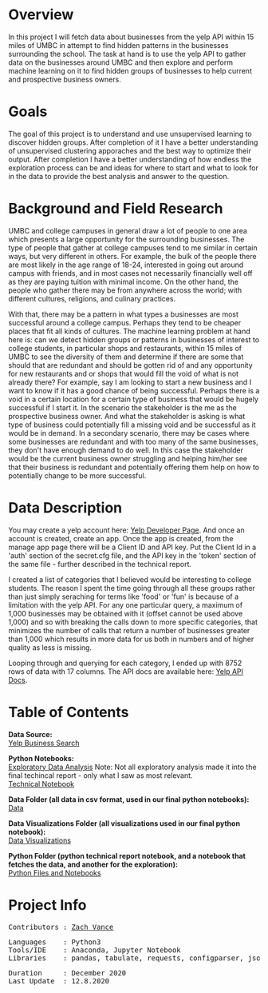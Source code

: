 
# Overview
In this project I will fetch data about businesses from the yelp API within 15 miles of UMBC in attempt to find hidden patterns in the businesses surrounding the school.  The task at hand is to use the yelp API to gather data on the businesses around UMBC and then explore and perform machine learning on it to find hidden groups of businesses to help current and prospective business owners.

# Goals

The goal of this project is to understand and use unsupervised learning to discover hidden groups.  After completion of it I have a better understanding of unsupervised clustering apporaches and the best way to optimize their output.  After completion I have a better understanding of how endless the exploration process can be and ideas for where to start and what to look for in the data to provide the best analysis and answer to the question.

# Background and Field Research

UMBC and college campuses in general draw a lot of people to one area which presents a large opportunity for the surrounding businesses.  The type of people that gather at college campuses tend to me similar in certain ways, but very different in others.  For example, the bulk of the people there are most likely in the age range of 18-24, interested in going out around campus with friends, and in most cases not necessarily financially well off as they are paying tuition with minimal income.  On the other hand, the people who gather there may be from anywhere across the world; with different cultures, religions, and culinary practices.

With that, there may be a pattern in what types a businesses are most successful around a college campus.  Perhaps they tend to be cheaper places that fit all kinds of cultures.  The machine learning problem at hand here is: can we detect hidden groups or patterns in businesses of interest to college students, in particular shops and restaurants, within 15 miles of UMBC to see the diversity of them and determine if there are some that should that are redundant and should be gotten rid of and any opportunity for new restaurants and or shops that would fill the void of what is not already there?  For example, say I am looking to start a new business and I want to know if it has a good chance of being successful.  Perhaps there is a void in a certain location for a certain type of business that would be hugely successful if I start it.  In the scenario the stakeholder is the me as the prospective business owner.  And what the stakeholder is asking is what type of business could potentially fill a missing void and be successful as it would be in demand.  In a secondary scenario, there may be cases where some businesses are redundant and with too many of the same businesses, they don't have enough demand to do well.  In this case the stakeholder would be the current business owner struggling and helping him/her see that their business is redundant and potentially offering them help on how to potentially change to be more successful.

# Data Description
You may create a yelp account here: [Yelp Developer Page](https://www.yelp.com/developers).  And once an account is created, create an app.  Once the app is created, from the manage app page there will be a Client ID and API key.  Put the Client Id in a 'auth' section of the secret.cfg file, and the API key in the 'token' section of the same file - further described in the technical report.

I created a list of categories that I believed would be interesting to college students.  The reason I spent the time going through all these groups rather than just simply seraching for terms like 'food' or 'fun' is because of a limitation with the yelp API.  For any one particular query, a maximum of 1,000 businesses may be obtained with it (offset cannot be used above 1,000) and so with breaking the calls down to more specific categories, that minimizes the number of calls that return a number of businesses greater than 1,000 which results in more data for us both in numbers and of higher quality as less is missing.

Looping through and querying for each category, I ended up with 8752 rows of data with 17 columns.  The API docs are available here: [Yelp API Docs](https://www.yelp.com/developers/documentation/v3/business_search).

# Table of Contents

**Data Source:**
<br>
[Yelp Business Search](https://www.yelp.com/developers/documentation/v3/business_search)

**Python Notebooks:**
<br>
[Exploratory Data Analysis](https://github.com/zvance1/cluster-businesses/blob/master/notebooks/clean-and-explore.ipynb)
Note: Not all exploratory analysis made it into the final techincal report - only what I saw as most relevant.
<br>
[Technical Notebook](https://github.com/zvance1/cluster-businesses/blob/master/notebooks/technical-report.ipynb)

**Data Folder (all data in csv format, used in our final python notebooks):**
<br>
[Data](https://github.com/zvance1/cluster-businesses/tree/master/data)

**Data Visualizations Folder (all visualizations used in our final python notebook):**
<br>
[Data Visualizations](https://github.com/zvance1/cluster-businesses/tree/master/images)

**Python Folder (python technical report notebook, and a notebook that fetches the data, and another for the exploration):**
<br>
[Python Files and Notebooks](https://github.com/zvance1/cluster-businesses/tree/main/notebooks)


# Project Info
<pre>
Contributors : <a href=https://github.com/zvance1>Zach Vance</a>
</pre>

<pre>
Languages    : Python3
Tools/IDE    : Anaconda, Jupyter Notebook
Libraries    : pandas, tabulate, requests, configparser, json, csv, sklearn
</pre>

<pre>
Duration     : December 2020
Last Update  : 12.8.2020
</pre>